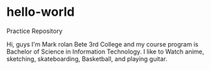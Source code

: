 # hello-world
Practice Repository

Hi, guys I'm Mark rolan Bete 3rd College and my course program is Bachelor of Science in Information Technology. I like to Watch anime, sketching, skateboarding, Basketball, and playing guitar.

